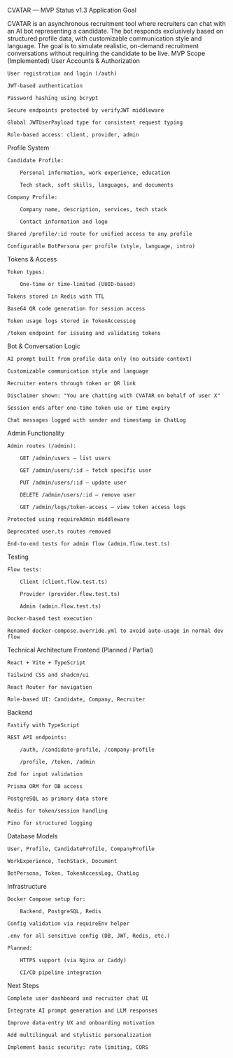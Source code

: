 CVATAR — MVP Status v1.3
Application Goal

CVATAR is an asynchronous recruitment tool where recruiters can chat with an AI bot representing a candidate. The bot responds exclusively based on structured profile data, with customizable communication style and language. The goal is to simulate realistic, on-demand recruitment conversations without requiring the candidate to be live.
MVP Scope (Implemented)
User Accounts & Authorization

    User registration and login (/auth)

    JWT-based authentication

    Password hashing using bcrypt

    Secure endpoints protected by verifyJWT middleware

    Global JWTUserPayload type for consistent request typing

    Role-based access: client, provider, admin

Profile System

    Candidate Profile:

        Personal information, work experience, education

        Tech stack, soft skills, languages, and documents

    Company Profile:

        Company name, description, services, tech stack

        Contact information and logo

    Shared /profile/:id route for unified access to any profile

    Configurable BotPersona per profile (style, language, intro)

Tokens & Access

    Token types:

        One-time or time-limited (UUID-based)

    Tokens stored in Redis with TTL

    Base64 QR code generation for session access

    Token usage logs stored in TokenAccessLog

    /token endpoint for issuing and validating tokens

Bot & Conversation Logic

    AI prompt built from profile data only (no outside context)

    Customizable communication style and language

    Recruiter enters through token or QR link

    Disclaimer shown: "You are chatting with CVATAR on behalf of user X"

    Session ends after one-time token use or time expiry

    Chat messages logged with sender and timestamp in ChatLog

Admin Functionality

    Admin routes (/admin):

        GET /admin/users — list users

        GET /admin/users/:id — fetch specific user

        PUT /admin/users/:id — update user

        DELETE /admin/users/:id — remove user

        GET /admin/logs/token-access — view token access logs

    Protected using requireAdmin middleware

    Deprecated user.ts routes removed

    End-to-end tests for admin flow (admin.flow.test.ts)

Testing

    Flow tests:

        Client (client.flow.test.ts)

        Provider (provider.flow.test.ts)

        Admin (admin.flow.test.ts)

    Docker-based test execution

    Renamed docker-compose.override.yml to avoid auto-usage in normal dev flow

Technical Architecture
Frontend (Planned / Partial)

    React + Vite + TypeScript

    Tailwind CSS and shadcn/ui

    React Router for navigation

    Role-based UI: Candidate, Company, Recruiter

Backend

    Fastify with TypeScript

    REST API endpoints:

        /auth, /candidate-profile, /company-profile

        /profile, /token, /admin

    Zod for input validation

    Prisma ORM for DB access

    PostgreSQL as primary data store

    Redis for token/session handling

    Pino for structured logging

Database Models

    User, Profile, CandidateProfile, CompanyProfile

    WorkExperience, TechStack, Document

    BotPersona, Token, TokenAccessLog, ChatLog

Infrastructure

    Docker Compose setup for:

        Backend, PostgreSQL, Redis

    Config validation via requireEnv helper

    .env for all sensitive config (DB, JWT, Redis, etc.)

    Planned:

        HTTPS support (via Nginx or Caddy)

        CI/CD pipeline integration

Next Steps

    Complete user dashboard and recruiter chat UI

    Integrate AI prompt generation and LLM responses

    Improve data-entry UX and onboarding motivation

    Add multilingual and stylistic personalization

    Implement basic security: rate limiting, CORS
